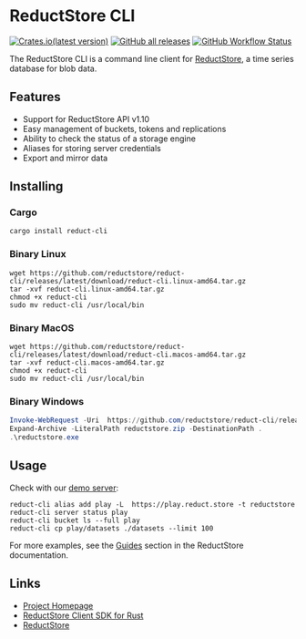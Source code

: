 # ReductStore CLI


[![Crates.io(latest version)](https://img.shields.io/crates/dv/reduct-cli)](https://crates.io/crates/reduct-cli)
[![GitHub all releases](https://img.shields.io/github/downloads/reductstore/reduct-cli/total)](https://github.com/reductstore/reduct-cli/releases/latest)
[![GitHub Workflow Status](https://img.shields.io/github/actions/workflow/status/reductstore/reduct-cli/ci.yml?branch=main)](https://github.com/reductstore/reduct-cli/actions)


The ReductStore CLI is a command line client for [ReductStore](https://www.reduct.store), a time series database for
blob data.

## Features

* Support for ReductStore API v1.10
* Easy management of buckets, tokens and replications
* Ability to check the status of a storage engine
* Aliases for storing server credentials
* Export and mirror data

## Installing

### Cargo

```shell
cargo install reduct-cli
```

### Binary Linux

```shell
wget https://github.com/reductstore/reduct-cli/releases/latest/download/reduct-cli.linux-amd64.tar.gz
tar -xvf reduct-cli.linux-amd64.tar.gz
chmod +x reduct-cli
sudo mv reduct-cli /usr/local/bin
```

### Binary MacOS

```shell
wget https://github.com/reductstore/reduct-cli/releases/latest/download/reduct-cli.macos-amd64.tar.gz
tar -xvf reduct-cli.macos-amd64.tar.gz
chmod +x reduct-cli
sudo mv reduct-cli /usr/local/bin
```


### Binary Windows

```powershell
Invoke-WebRequest -Uri  https://github.com/reductstore/reduct-cli/releases/latest/download/reduct-cli.win-amd64.zip -OutFile reductstore.zip
Expand-Archive -LiteralPath reductstore.zip -DestinationPath .
.\reductstore.exe
```

## Usage

Check with our [demo server](https://play.reduct.store):

```shell
reduct-cli alias add play -L  https://play.reduct.store -t reductstore
reduct-cli server status play
reduct-cli bucket ls --full play
reduct-cli cp play/datasets ./datasets --limit 100
```

For more examples, see the [Guides](https://reduct.store/docs/guides) section in the ReductStore documentation.


## Links

* [Project Homepage](https://www.reduct.store)
* [ReductStore Client SDK for Rust](https://github.com/reductstore/reduct-rs)
* [ReductStore](https://github.com/reductstore/reductstore)
